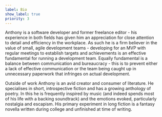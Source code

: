 ```yaml
---
label: Bio
show_label: true
priority: 3
---
```

Anthony is a software developer and former freelance editor - his experience in both fields has given him an appreciation for close attention to detail and efficiency in the workplace. As such he is a firm believer in the value of small, agile development teams - developing for an MVP with regular meetings to establish targets and achievements is an effective fundamental for running a development team. Equally fundamental is a balance between communication and bureaucracy - this is to prevent either a lack of effective communication or the team being caught up in unnecessary paperwork that infringes on actual development.

Outside of work Anthony is an avid creator and consumer of literature. He specialises in short, introspective fiction and has a growing anthology of poetry. In this he is frequently inspired by music (and indeed spends most of his life with a backing soundtrack) and the emotions evoked, particularly nostalgia and escapism. His primary experiment in long fiction is a fantasy novella written during college and unfinished at time of writing.
